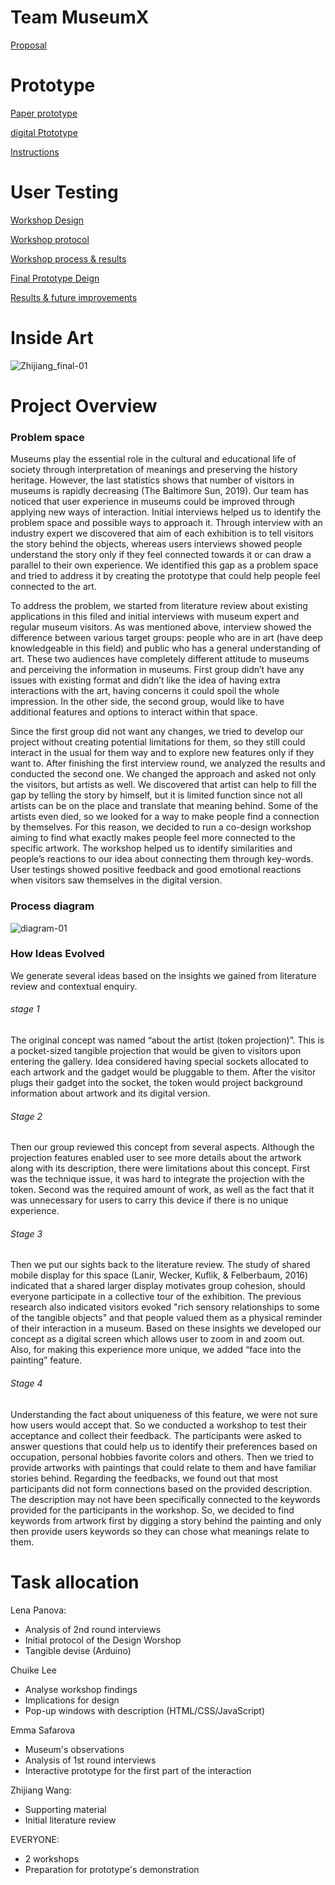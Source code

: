 # Team MuseumX
[Proposal](https://github.com/zhijiang95/MuseumX/wiki/Proposal)

# Prototype

[Paper prototype](https://github.com/deco3500-2019/MuseumX/wiki/Paper-prototype)

[digital Ptototype](https://www.figma.com/file/BUuARt6IHqh5hrz6XehG29/MuseUmX-prototype?node-id=0%3A1)

[Instructions](https://github.com/zhijiang95/MuseumX/wiki/Instructions)

# User Testing
[Workshop Design](https://github.com/zhijiang95/MuseumX/wiki/workshop-design)

[Workshop protocol](https://github.com/zhijiang95/MuseumX/wiki/Workshop-protocol)

[Workshop process & results](https://github.com/zhijiang95/MuseumX/wiki/Workshop-process-&-results)

[Final Prototype Deign](https://github.com/zhijiang95/MuseumX/wiki/Final-Prototype-Deign)

[Results & future improvements](https://github.com/zhijiang95/MuseumX/wiki/Future-improvements)


# Inside Art
![Zhijiang_final-01](https://user-images.githubusercontent.com/54301507/67284828-b3245100-f519-11e9-84e2-40e98d0f1258.png)

# Project Overview
### Problem space 

Museums play the essential role in the cultural and educational life of society through interpretation of meanings and preserving the history heritage. However, the last statistics shows that number of visitors in museums is rapidly decreasing (The Baltimore Sun, 2019). Our team has noticed that user experience in museums could be improved through applying new ways of interaction. Initial interviews helped us to identify the problem space and possible ways to approach it. Through interview with an industry expert we discovered that aim of each exhibition is to tell visitors the story behind the objects, whereas users interviews showed people understand the story only if they feel connected towards it or can draw a parallel to their own experience. We identified this gap as a problem space and tried to address it by creating the prototype that could help people feel connected to the art. 

To address the problem, we started from literature review about existing applications in this filed and initial interviews with museum expert and regular museum visitors. As was mentioned above, interview showed the difference between various target groups: people who are in art (have deep knowledgeable in this field) and public who has a general understanding of art. These two audiences have completely different attitude to museums and perceiving the information in museums. First group didn’t have any issues with existing format and didn’t like the idea of having extra interactions with the art, having concerns it could spoil the whole impression. In the other side, the second group, would like to have additional features and options to interact within that space. 

Since the first group did not want any changes, we tried to develop our project without creating potential limitations for them, so they still could interact in the usual for them way and to explore new features only if they want to. 
After finishing the first interview round, we analyzed the results and conducted the second one. We changed the approach and asked not only the visitors, but artists as well. We discovered that artist can help to fill the gap by telling the story by himself, but it is limited function since not all artists can be on the place and translate that meaning behind. Some of the artists even died, so we looked for a way to make people find a connection by themselves. 
For this reason, we decided to run a co-design workshop aiming to find what exactly makes people feel more connected to the specific artwork. The workshop helped us to identify similarities and people’s reactions to our idea about connecting them through key-words. User testings showed positive feedback and good emotional reactions when visitors saw themselves in the digital version.
         
### Process diagram 
![diagram-01](https://user-images.githubusercontent.com/54301507/67487873-121cce00-f6b2-11e9-8a45-0e3cbe88fff5.png)
### How Ideas Evolved 
We generate several ideas based on the insights we gained from literature review and contextual enquiry.

###### stage 1
The original concept was named “about the artist (token projection)”. This is a pocket-sized tangible projection that would be given to visitors upon entering the gallery. Idea considered having special sockets allocated to each artwork and the gadget would be pluggable to them. After the visitor plugs their gadget into the socket, the token would project background information about artwork and its digital version.

###### Stage 2 
Then our group reviewed this concept from several aspects. Although the projection features enabled user to see more details about the artwork along with its description, there were limitations about this concept. First was the technique issue, it was hard to integrate the projection with the token. Second was the required amount of work, as well as the fact that it was unnecessary for users to carry this device if there is no unique experience.

###### Stage 3 
Then we put our sights back to the literature review. The study of shared mobile display for this space (Lanir, Wecker, Kuflik, & Felberbaum, 2016) indicated that a shared larger display motivates group cohesion, should everyone participate in a collective tour of the exhibition. The previous research also indicated visitors evoked "rich sensory relationships to some of the tangible objects" and that people valued them as a physical reminder of their interaction in a museum. Based on these insights we developed our concept as a digital screen which allows user to zoom in and zoom out. Also, for making this experience more unique, we added “face into the painting” feature.

###### Stage 4 
Understanding the fact about uniqueness of this feature, we were not sure how users would accept that. So we conducted a workshop to test their acceptance and collect their feedback. The participants were asked to answer questions that could help us to identify their preferences based on occupation, personal hobbies favorite colors and others. Then we tried to provide artworks with paintings that could relate to them and have familiar stories behind. Regarding the feedbacks, we found out that most participants did not form connections based on the provided description. The description may not have been specifically connected to the keywords provided for the participants in the workshop. So, we decided to find keywords from artwork first by digging a story behind the painting and only then provide users keywords so they can chose what meanings relate to them.


    
# Task allocation
Lena Panova: 
  - Analysis of 2nd round interviews
  - Initial protocol of the Design Worshop
  - Tangible devise (Arduino)
  
  Chuike Lee
  - Analyse workshop findings
  - Implications for design
  - Pop-up windows with description (HTML/CSS/JavaScript)

Emma Safarova 
   - Museum's observations
   - Analysis of 1st round interviews 
   - Interactive prototype for the first part of the interaction 


 Zhijiang Wang:
   - Supporting material
   - Initial literature review
 
 EVERYONE:
   - 2 workshops 
   - Preparation for prototype's demonstration
